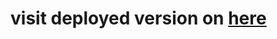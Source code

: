 
<h1> visit deployed version on <a target="_blank" href="https://sadegh-monsters-rolodex.netlify.app/">here</a></h1>
